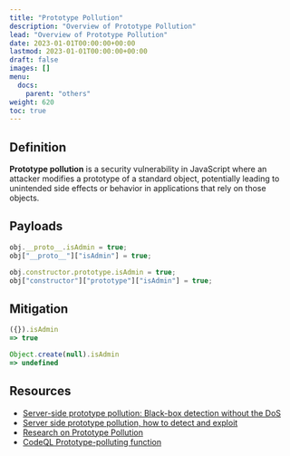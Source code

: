 ```yaml
---
title: "Prototype Pollution"
description: "Overview of Prototype Pollution"
lead: "Overview of Prototype Pollution"
date: 2023-01-01T00:00:00+00:00
lastmod: 2023-01-01T00:00:00+00:00
draft: false
images: []
menu:
  docs:
    parent: "others"
weight: 620
toc: true
---
```


## Definition

**Prototype pollution** is a security vulnerability in JavaScript where an attacker modifies a prototype of a standard object, potentially leading to unintended side effects or behavior in applications that rely on those objects.

## Payloads

```js
obj.__proto__.isAdmin = true;
obj["__proto__"]["isAdmin"] = true;

obj.constructor.prototype.isAdmin = true;
obj["constructor"]["prototype"]["isAdmin"] = true;
```

## Mitigation

```js
({}).isAdmin
=> true

Object.create(null).isAdmin
=> undefined
```

## Resources

- [Server-side prototype pollution: Black-box detection without the DoS](https://portswigger.net/research/server-side-prototype-pollution)
- [Server side prototype pollution, how to detect and exploit](https://blog.yeswehack.com/talent-development/server-side-prototype-pollution-how-to-detect-and-exploit/)
- [Research on Prototype Pollution](https://blog.s1r1us.ninja/research/PP)
- [CodeQL Prototype-polluting function](https://codeql.github.com/codeql-query-help/javascript/js-prototype-pollution-utility/)

